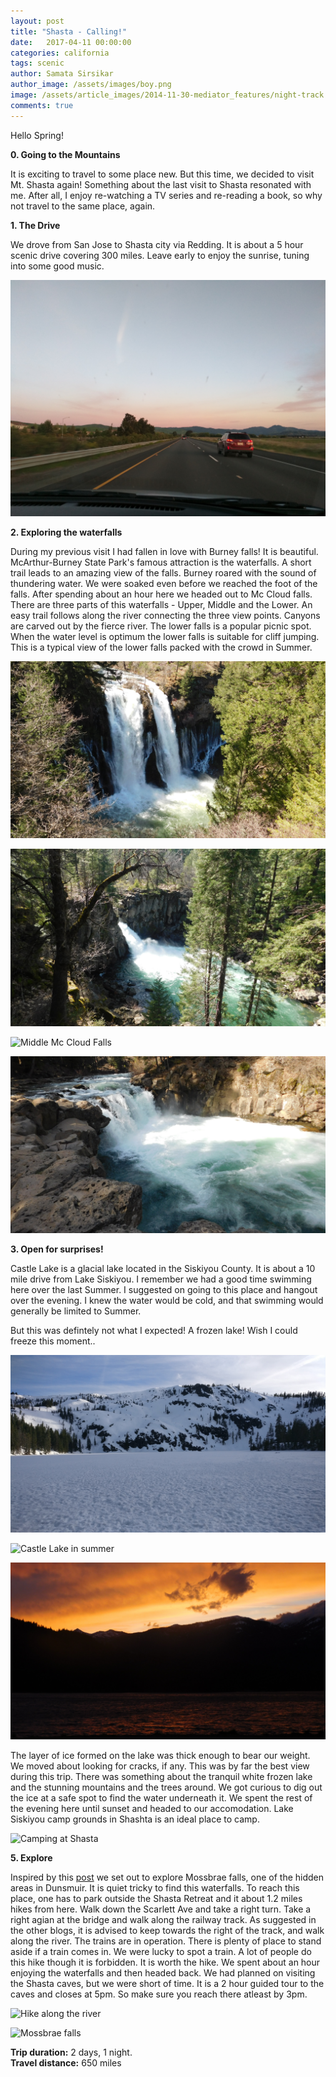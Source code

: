 ```yaml
---
layout: post
title: "Shasta - Calling!"
date:   2017-04-11 00:00:00
categories: california
tags: scenic
author: Samata Sirsikar
author_image: /assets/images/boy.png
image: /assets/article_images/2014-11-30-mediator_features/night-track.jpg
comments: true
---
```

Hello Spring! 

<b>0. Going to the Mountains </b>

It is exciting to travel to some place new. But this time, we decided to visit Mt. Shasta again! Something about the last visit to Shasta resonated with me. After all, I enjoy re-watching a TV series and re-reading a book, so why not travel to the same place, again.

<b>1. The Drive</b>

We drove from San Jose to Shasta city via Redding. It is about a 5 hour scenic drive covering 300 miles. Leave early to enjoy the sunrise, tuning into some good music.

![Sunrise](/assets/article_images/2017-04-11-shasta-calling/sunrise.jpg)

<b>2. Exploring the waterfalls</b>

During my previous visit I had fallen in love with Burney falls! It is beautiful. McArthur-Burney State Park's famous attraction is the waterfalls. A short trail leads to an amazing view of the falls. Burney roared with the sound of thundering water. We were soaked even before we reached the foot of the falls. After spending about an hour here we headed out to Mc Cloud falls. There are three parts of this waterfalls - Upper, Middle and the Lower. An easy trail follows along the river connecting the three view points. Canyons are carved out by the fierce river. The lower falls is a popular picnic spot. When the water level is optimum the lower falls is suitable for cliff jumping. This is a typical view of the lower falls packed with the crowd in Summer.  

![Burney Falls](/assets/article_images/2017-04-11-shasta-calling/burneyfalls.JPG)

![Upper Mc Cloud Falls](/assets/article_images/2017-04-11-shasta-calling/upperfalls.JPG)

![Middle Mc Cloud Falls](/assets/article_images/2017-04-11-shasta-calling/middlefalls.jpg)

![Lower Mc Cloud Falls](/assets/article_images/2017-04-11-shasta-calling/lowerfalls.JPG)

<b>3. Open for surprises!</b>

Castle Lake is a glacial lake located in the Siskiyou County. It is about a 10 mile drive from Lake Siskiyou. I remember we had a good time swimming here over the last Summer. I suggested on going to this place and hangout over the evening. I knew the water would be cold, and that swimming would generally be limited to Summer. 

But this was defintely not what I expected! A frozen lake! Wish I could freeze this moment.. 

![Castle Lake - frozen](/assets/article_images/2017-04-11-shasta-calling/castlelake.jpg)

![Castle Lake in summer](/assets/article_images/2017-04-11-shasta-calling/castlelakesummer.JPG)

![Sunset at Shasta](/assets/article_images/2017-04-11-shasta-calling/sunset.JPG)

The layer of ice formed on the lake was thick enough to bear our weight. We moved about looking for cracks, if any. This was by far the best view during this trip. There was something about the tranquil white frozen lake and the stunning mountains and the trees around. We got curious to dig out the ice at a safe spot to find the water underneath it. We spent the rest of the evening here until sunset and headed to our accomodation. Lake Siskiyou camp grounds in Shashta is an ideal place to camp. 

![Camping at Shasta](/assets/article_images/2017-04-11-shasta-calling/camping.JPG)

<b>5. Explore</b>

Inspired by this <a href="http://ijpr.org/post/mossbrae-forbidden-falls-dunsmuir#stream/0">post</a> we set out to explore Mossbrae falls, one of the hidden areas in Dunsmuir. It is quiet tricky to find this waterfalls. To reach this place, one has to park outside the Shasta Retreat and it about 1.2 miles hikes from here. Walk down the Scarlett Ave and take a right turn. Take a right agian at the bridge and walk along the railway track. As suggested in the other blogs, it is advised to keep towards the right of the track, and walk along the river. The trains are in operation. There is plenty of place to stand aside if a train comes in. We were lucky to spot a train. A lot of people do this hike though it is forbidden. It is worth the hike. We spent about an hour enjoying the waterfalls and then headed back. We had planned on visiting the Shasta caves, but we were short of time. It is a 2 hour guided tour to the caves and closes at 5pm. So make sure you reach there atleast by 3pm.

![Hike along the river](/assets/article_images/2017-04-11-shasta-calling/mossbraehike.jpg)

![Mossbrae falls](/assets/article_images/2017-04-11-shasta-calling/mossbrae.jpg)


**Trip duration:**  2 days, 1 night.  
**Travel distance:**  650 miles  





